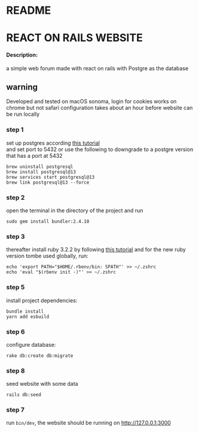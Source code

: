 # README


# REACT ON RAILS WEBSITE


#### Description:
a simple web forum made with react on rails with Postgre as the database


## warning 
Developed and tested on macOS sonoma, login for cookies works on chrome but not safari
configuration takes about an hour before website can be run locally  

### step 1  
set up postgres according [this tutorial](https://www.digitalocean.com/community/tutorials/how-to-use-postgresql-with-your-ruby-on-rails-application-on-macos)  
and set port to 5432
or use the following to downgrade to a postgre version that has a port at 5432
```
brew uninstall postgresql 
brew install postgresql@13
brew services start postgresql@13 
brew link postgresql@13 --force
```
### step 2  
open the terminal in the directory of the project and run    
```
sudo gem install bundler:2.4.10
```
### step 3  
thereafter install ruby 3.2.2 by following [this tutorial](https://www.theodinproject.com/lessons/ruby-installing-ruby)
and for the new ruby version tombe used globally, run:
```
echo 'export PATH="$HOME/.rbenv/bin: SPATH"' >> ~/.zshrc 
echo 'eval "$(rbenv init -)"' >> ~/.zshrc
```
### step 5
install project dependencies:
```
bundle install  
yarn add esbuild
```
### step 6
configure database:
```
rake db:create db:migrate  
```
### step 8
seed website with some data
```
rails db:seed
```
### step 7

run ```bin/dev```, the website should be running on http://127.0.0.1:3000  

